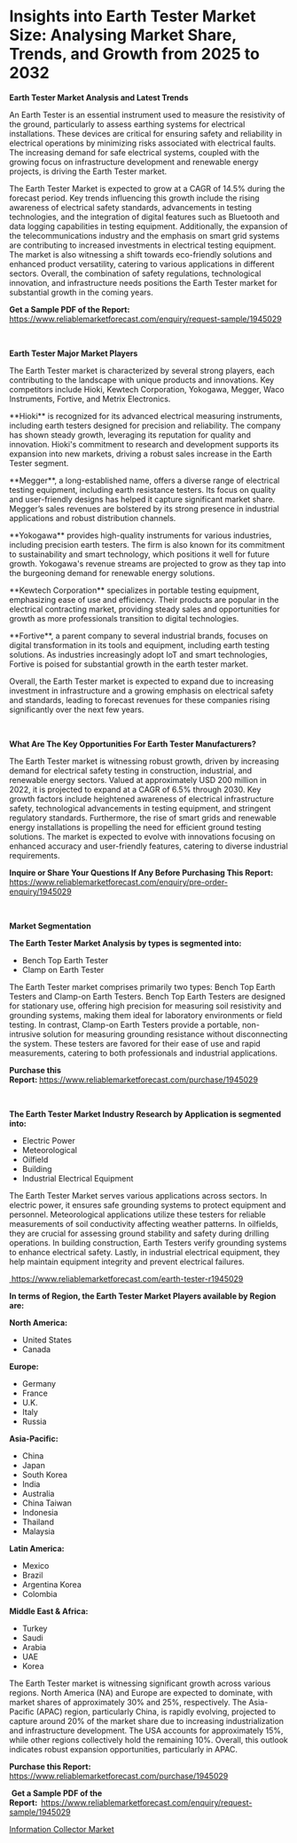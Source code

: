 <p><h1>Insights into Earth Tester Market Size: Analysing Market Share, Trends, and Growth from 2025 to 2032</h1></p><p><strong>Earth Tester Market Analysis and Latest Trends</strong></p>
<p><p>An Earth Tester is an essential instrument used to measure the resistivity of the ground, particularly to assess earthing systems for electrical installations. These devices are critical for ensuring safety and reliability in electrical operations by minimizing risks associated with electrical faults. The increasing demand for safe electrical systems, coupled with the growing focus on infrastructure development and renewable energy projects, is driving the Earth Tester market.</p><p>The Earth Tester Market is expected to grow at a CAGR of 14.5% during the forecast period. Key trends influencing this growth include the rising awareness of electrical safety standards, advancements in testing technologies, and the integration of digital features such as Bluetooth and data logging capabilities in testing equipment. Additionally, the expansion of the telecommunications industry and the emphasis on smart grid systems are contributing to increased investments in electrical testing equipment. The market is also witnessing a shift towards eco-friendly solutions and enhanced product versatility, catering to various applications in different sectors. Overall, the combination of safety regulations, technological innovation, and infrastructure needs positions the Earth Tester market for substantial growth in the coming years.</p></p>
<p><strong>Get a Sample PDF of the Report:&nbsp;</strong> <a href="https://www.reliablemarketforecast.com/enquiry/request-sample/1945029?utm_campaign=1832&utm_medium=2&utm_source=Github&utm_content=ia&utm_term=11022025&utm_id=earth-tester">https://www.reliablemarketforecast.com/enquiry/request-sample/1945029</a></p>
<p>&nbsp;</p>
<p><strong>Earth Tester Major Market Players</strong></p>
<p><p>The Earth Tester market is characterized by several strong players, each contributing to the landscape with unique products and innovations. Key competitors include Hioki, Kewtech Corporation, Yokogawa, Megger, Waco Instruments, Fortive, and Metrix Electronics.</p><p>**Hioki** is recognized for its advanced electrical measuring instruments, including earth testers designed for precision and reliability. The company has shown steady growth, leveraging its reputation for quality and innovation. Hioki's commitment to research and development supports its expansion into new markets, driving a robust sales increase in the Earth Tester segment.</p><p>**Megger**, a long-established name, offers a diverse range of electrical testing equipment, including earth resistance testers. Its focus on quality and user-friendly designs has helped it capture significant market share. Megger’s sales revenues are bolstered by its strong presence in industrial applications and robust distribution channels.</p><p>**Yokogawa** provides high-quality instruments for various industries, including precision earth testers. The firm is also known for its commitment to sustainability and smart technology, which positions it well for future growth. Yokogawa's revenue streams are projected to grow as they tap into the burgeoning demand for renewable energy solutions.</p><p>**Kewtech Corporation** specializes in portable testing equipment, emphasizing ease of use and efficiency. Their products are popular in the electrical contracting market, providing steady sales and opportunities for growth as more professionals transition to digital technologies.</p><p>**Fortive**, a parent company to several industrial brands, focuses on digital transformation in its tools and equipment, including earth testing solutions. As industries increasingly adopt IoT and smart technologies, Fortive is poised for substantial growth in the earth tester market.</p><p>Overall, the Earth Tester market is expected to expand due to increasing investment in infrastructure and a growing emphasis on electrical safety and standards, leading to forecast revenues for these companies rising significantly over the next few years.</p></p>
<p>&nbsp;</p>
<p><strong>What Are The Key Opportunities For Earth Tester Manufacturers?</strong></p>
<p><p>The Earth Tester market is witnessing robust growth, driven by increasing demand for electrical safety testing in construction, industrial, and renewable energy sectors. Valued at approximately USD 200 million in 2022, it is projected to expand at a CAGR of 6.5% through 2030. Key growth factors include heightened awareness of electrical infrastructure safety, technological advancements in testing equipment, and stringent regulatory standards. Furthermore, the rise of smart grids and renewable energy installations is propelling the need for efficient ground testing solutions. The market is expected to evolve with innovations focusing on enhanced accuracy and user-friendly features, catering to diverse industrial requirements.</p></p>
<p><strong>Inquire or Share Your Questions If Any Before Purchasing This Report:</strong> <a href="https://www.reliablemarketforecast.com/enquiry/pre-order-enquiry/1945029?utm_campaign=1832&utm_medium=2&utm_source=Github&utm_content=ia&utm_term=11022025&utm_id=earth-tester">https://www.reliablemarketforecast.com/enquiry/pre-order-enquiry/1945029</a></p>
<p>&nbsp;</p>
<p><strong>Market Segmentation</strong></p>
<p><strong>The Earth Tester Market Analysis by types is segmented into:</strong></p>
<p><ul><li>Bench Top Earth Tester</li><li>Clamp on Earth Tester</li></ul></p>
<p><p>The Earth Tester market comprises primarily two types: Bench Top Earth Testers and Clamp-on Earth Testers. Bench Top Earth Testers are designed for stationary use, offering high precision for measuring soil resistivity and grounding systems, making them ideal for laboratory environments or field testing. In contrast, Clamp-on Earth Testers provide a portable, non-intrusive solution for measuring grounding resistance without disconnecting the system. These testers are favored for their ease of use and rapid measurements, catering to both professionals and industrial applications.</p></p>
<p><strong>Purchase this Report:&nbsp;</strong><a href="https://www.reliablemarketforecast.com/purchase/1945029?utm_campaign=1832&utm_medium=2&utm_source=Github&utm_content=ia&utm_term=11022025&utm_id=earth-tester">https://www.reliablemarketforecast.com/purchase/1945029</a></p>
<p>&nbsp;</p>
<p><strong>The Earth Tester Market Industry Research by Application is segmented into:</strong></p>
<p><ul><li>Electric Power</li><li>Meteorological</li><li>Oilfield</li><li>Building</li><li>Industrial Electrical Equipment</li></ul></p>
<p><p>The Earth Tester Market serves various applications across sectors. In electric power, it ensures safe grounding systems to protect equipment and personnel. Meteorological applications utilize these testers for reliable measurements of soil conductivity affecting weather patterns. In oilfields, they are crucial for assessing ground stability and safety during drilling operations. In building construction, Earth Testers verify grounding systems to enhance electrical safety. Lastly, in industrial electrical equipment, they help maintain equipment integrity and prevent electrical failures.</p></p>
<p><a href="https://www.reliablemarketforecast.com/earth-tester-r1945029?utm_campaign=1832&utm_medium=2&utm_source=Github&utm_content=ia&utm_term=11022025&utm_id=earth-tester">&nbsp;https://www.reliablemarketforecast.com/earth-tester-r1945029</a></p>
<p><strong>In terms of Region, the Earth Tester Market Players available by Region are:</strong></p>
<p>
    <p> <strong> North America: </strong>
        <ul>
            <li>United States</li>
            <li>Canada</li>
        </ul>
        </p> 
    <p> <strong> Europe: </strong>
        <ul>
            <li>Germany</li>
            <li>France</li>
            <li>U.K.</li>
            <li>Italy</li>
            <li>Russia</li>
        </ul>
        </p> 
    <p> <strong> Asia-Pacific: </strong>
        <ul>
            <li>China</li>
            <li>Japan</li>
            <li>South Korea</li>
            <li>India</li>
            <li>Australia</li>
            <li>China Taiwan</li>
            <li>Indonesia</li>
            <li>Thailand</li>
            <li>Malaysia</li>
        </ul>
        </p> 
    <p> <strong> Latin America: </strong>
        <ul>
            <li>Mexico</li>
            <li>Brazil</li>
            <li>Argentina Korea</li>
            <li>Colombia</li>
        </ul>
        </p> 
    <p> <strong> Middle East & Africa: </strong>
        <ul>
            <li>Turkey</li>
            <li>Saudi</li>
            <li>Arabia</li>
            <li>UAE</li>
            <li>Korea</li>
        </ul>
    </p>
    </p>
<p><p>The Earth Tester market is witnessing significant growth across various regions. North America (NA) and Europe are expected to dominate, with market shares of approximately 30% and 25%, respectively. The Asia-Pacific (APAC) region, particularly China, is rapidly evolving, projected to capture around 20% of the market share due to increasing industrialization and infrastructure development. The USA accounts for approximately 15%, while other regions collectively hold the remaining 10%. Overall, this outlook indicates robust expansion opportunities, particularly in APAC.</p></p>
<p><strong>Purchase this Report: </strong><a href="https://www.reliablemarketforecast.com/purchase/1945029?utm_campaign=1832&utm_medium=2&utm_source=Github&utm_content=ia&utm_term=11022025&utm_id=earth-tester">https://www.reliablemarketforecast.com/purchase/1945029</a></p>
<p>&nbsp;<strong>Get a Sample PDF of the Report:&nbsp;&nbsp;</strong><a href="https://www.reliablemarketforecast.com/enquiry/request-sample/1945029?utm_campaign=1832&utm_medium=2&utm_source=Github&utm_content=ia&utm_term=11022025&utm_id=earth-tester">https://www.reliablemarketforecast.com/enquiry/request-sample/1945029</a></p>
<p><strong></strong></p>
<p><p><a href="https://github.com/AKSHATREPORTPRIME/Market-Research-Report-List-7/blob/main/information-collector-market.md?utm_campaign=1832&utm_medium=2&utm_source=Github&utm_content=ia&utm_term=11022025&utm_id=earth-tester">Information Collector Market</a></p></p>